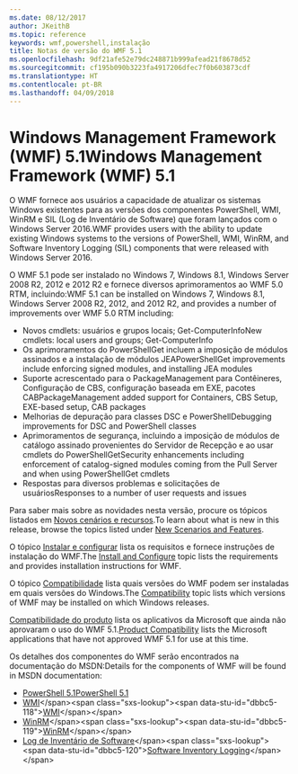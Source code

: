 ```yaml
---
ms.date: 08/12/2017
author: JKeithB
ms.topic: reference
keywords: wmf,powershell,instalação
title: Notas de versão do WMF 5.1
ms.openlocfilehash: 9df21afe52e79dc248871b999afead21f8678d52
ms.sourcegitcommit: cf195b090b3223fa4917206dfec7f0b603873cdf
ms.translationtype: HT
ms.contentlocale: pt-BR
ms.lasthandoff: 04/09/2018
---
```

# <a name="windows-management-framework-wmf-51"></a><span data-ttu-id="dbbc5-103">Windows Management Framework (WMF) 5.1</span><span class="sxs-lookup"><span data-stu-id="dbbc5-103">Windows Management Framework (WMF) 5.1</span></span> #

<span data-ttu-id="dbbc5-104">O WMF fornece aos usuários a capacidade de atualizar os sistemas Windows existentes para as versões dos componentes PowerShell, WMI, WinRM e SIL (Log de Inventário de Software) que foram lançados com o Windows Server 2016.</span><span class="sxs-lookup"><span data-stu-id="dbbc5-104">WMF provides users with the ability to update existing Windows systems to the versions of PowerShell, WMI, WinRM, and Software Inventory Logging (SIL) components that were released with Windows Server 2016.</span></span>

<span data-ttu-id="dbbc5-105">O WMF 5.1 pode ser instalado no Windows 7, Windows 8.1, Windows Server 2008 R2, 2012 e 2012 R2 e fornece diversos aprimoramentos ao WMF 5.0 RTM, incluindo:</span><span class="sxs-lookup"><span data-stu-id="dbbc5-105">WMF 5.1 can be installed on Windows 7, Windows 8.1, Windows Server 2008 R2, 2012, and 2012 R2, and provides a number of improvements over WMF 5.0 RTM including:</span></span>

- <span data-ttu-id="dbbc5-106">Novos cmdlets: usuários e grupos locais; Get-ComputerInfo</span><span class="sxs-lookup"><span data-stu-id="dbbc5-106">New cmdlets: local users and groups; Get-ComputerInfo</span></span>
- <span data-ttu-id="dbbc5-107">Os aprimoramentos do PowerShellGet incluem a imposição de módulos assinados e a instalação de módulos JEA</span><span class="sxs-lookup"><span data-stu-id="dbbc5-107">PowerShellGet improvements include enforcing signed modules, and installing JEA modules</span></span>
- <span data-ttu-id="dbbc5-108">Suporte acrescentado para o PackageManagement para Contêineres, Configuração de CBS, configuração baseada em EXE, pacotes CAB</span><span class="sxs-lookup"><span data-stu-id="dbbc5-108">PackageManagement added support for Containers, CBS Setup, EXE-based setup, CAB packages</span></span>
- <span data-ttu-id="dbbc5-109">Melhorias de depuração para classes DSC e PowerShell</span><span class="sxs-lookup"><span data-stu-id="dbbc5-109">Debugging improvements for DSC and PowerShell classes</span></span>
- <span data-ttu-id="dbbc5-110">Aprimoramentos de segurança, incluindo a imposição de módulos de catálogo assinado provenientes do Servidor de Recepção e ao usar cmdlets do PowerShellGet</span><span class="sxs-lookup"><span data-stu-id="dbbc5-110">Security enhancements including enforcement of catalog-signed modules coming from the Pull Server and when using PowerShellGet cmdlets</span></span>
- <span data-ttu-id="dbbc5-111">Respostas para diversos problemas e solicitações de usuários</span><span class="sxs-lookup"><span data-stu-id="dbbc5-111">Responses to a number of user requests and issues</span></span>

<span data-ttu-id="dbbc5-112">Para saber mais sobre as novidades nesta versão, procure os tópicos listados em [Novos cenários e recursos](https://docs.microsoft.com/en-us/powershell/wmf/5.1/scenarios-features).</span><span class="sxs-lookup"><span data-stu-id="dbbc5-112">To learn about what is new in this release, browse the topics listed under [New Scenarios and Features](https://docs.microsoft.com/en-us/powershell/wmf/5.1/scenarios-features).</span></span>

<span data-ttu-id="dbbc5-113">O tópico [Instalar e configurar](https://docs.microsoft.com/en-us/powershell/wmf/5.1/install-configure) lista os requisitos e fornece instruções de instalação do WMF.</span><span class="sxs-lookup"><span data-stu-id="dbbc5-113">The [Install and Configure](https://docs.microsoft.com/en-us/powershell/wmf/5.1/install-configure) topic lists the requirements and provides installation instructions for WMF.</span></span>

<span data-ttu-id="dbbc5-114">O tópico [Compatibilidade](https://docs.microsoft.com/en-us/powershell/wmf/5.1/compatibility) lista quais versões do WMF podem ser instaladas em quais versões do Windows.</span><span class="sxs-lookup"><span data-stu-id="dbbc5-114">The [Compatibility](https://docs.microsoft.com/en-us/powershell/wmf/5.1/compatibility) topic lists which versions of WMF may be installed on which Windows releases.</span></span>

<span data-ttu-id="dbbc5-115">[Compatibilidade do produto](https://docs.microsoft.com/en-us/powershell/wmf/5.1/productincompat) lista os aplicativos da Microsoft que ainda não aprovaram o uso do WMF 5.1.</span><span class="sxs-lookup"><span data-stu-id="dbbc5-115">[Product Compatibility](https://docs.microsoft.com/en-us/powershell/wmf/5.1/productincompat) lists the Microsoft applications that have not approved WMF 5.1 for use at this time.</span></span>

<span data-ttu-id="dbbc5-116">Os detalhes dos componentes do WMF serão encontrados na documentação do MSDN:</span><span class="sxs-lookup"><span data-stu-id="dbbc5-116">Details for the components of WMF will be found in MSDN documentation:</span></span>

- [<span data-ttu-id="dbbc5-117">PowerShell 5.1</span><span class="sxs-lookup"><span data-stu-id="dbbc5-117">PowerShell 5.1</span></span>](https://docs.microsoft.com/en-us/powershell/)
- <span data-ttu-id="dbbc5-118">[WMI](https://msdn.microsoft.com/en-us/library/jj152383(v=vs.85).aspx)</span><span class="sxs-lookup"><span data-stu-id="dbbc5-118">[WMI](https://msdn.microsoft.com/en-us/library/jj152383(v=vs.85).aspx)</span></span>
- <span data-ttu-id="dbbc5-119">[WinRM](https://msdn.microsoft.com/en-us/library/aa384426(v=vs.85).aspx)</span><span class="sxs-lookup"><span data-stu-id="dbbc5-119">[WinRM](https://msdn.microsoft.com/en-us/library/aa384426(v=vs.85).aspx)</span></span>
- <span data-ttu-id="dbbc5-120">[Log de Inventário de Software](https://technet.microsoft.com/en-us/library/dn383584(v=ws.11).aspx)</span><span class="sxs-lookup"><span data-stu-id="dbbc5-120">[Software Inventory Logging](https://technet.microsoft.com/en-us/library/dn383584(v=ws.11).aspx)</span></span>